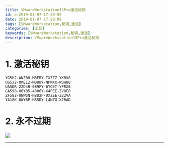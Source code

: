 ```yaml
---
title: VMwareWorkstation15Pro激活秘钥
id: a-2019-01-07-17-20-09
date: 2019-01-07 17:20:09
tags: [VMwareWorkstation,秘钥,激活]
categories: [工具]
keywords: [VMwareWorkstation,秘钥,激活]
description: VMwareWorkstation15Pro激活秘钥
---
```


<script type="text/javascript" src="/js/src/baidu.js"></script>

# 1. 激活秘钥

```text
YG5H2-ANZ0H-M8ERY-TXZZZ-YKRV8
UG5J2-0ME12-M89WY-NPWXX-WQH88
UA5DR-2ZD4H-089FY-6YQ5T-YPRX6
GA590-86Y05-4806Y-X4PEE-ZV8E0
ZF582-0NW5N-H8D2P-0XZEE-Z22VA
YA18K-0WY8P-H85DY-L4NZG-X7RAD
```

<!-- more -->

# 2. 永不过期
![](http://melville-images.oss-cn-shanghai.aliyuncs.com/blog/VMwareWorkstation15Pro%E6%BF%80%E6%B4%BB%E7%A7%98%E9%92%A5/VMware%E6%BF%80%E6%B4%BB.png)

---

